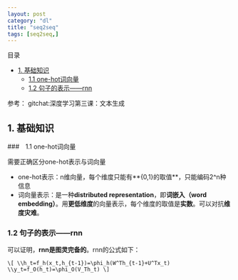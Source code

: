 ```yaml
---
layout: post
category: "dl"
title: "seq2seq"
tags: [seq2seq,]
---
```


目录

<!-- TOC -->

- [1. 基础知识](#1-基础知识)
    - [1.1 one-hot词向量](#11-one-hot词向量)
    - [1.2 句子的表示——rnn](#12-句子的表示rnn)

<!-- /TOC -->


参考： gitchat:深度学习第三课：文本生成

## 1. 基础知识

###　1.1 one-hot词向量

需要正确区分one-hot表示与词向量

+ one-hot表示：n维向量，每个维度只能有**{0,1}的取值**，只能编码2^n种信息
+ 词向量表示：是一种**distributed representation**，即**词嵌入（word embedding）**。用**更低维度**的向量表示，每个维度的取值是**实数**。可以对抗**维度灾难**。

### 1.2 句子的表示——rnn

可以证明，**rnn是图灵完备的**。rnn的公式如下：

`\[
\\h_t=f_h(x_t,h_{t-1})=\phi_h(W^Th_{t-1}+U^Tx_t)
\\y_t=f_O(h_t)=\phi_O(V_Th_t)
\]`